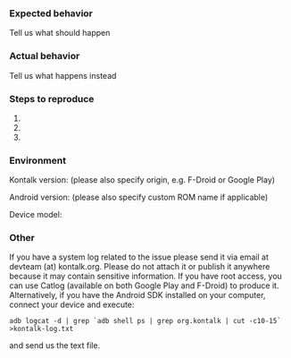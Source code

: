 ### Expected behavior
Tell us what should happen

### Actual behavior
Tell us what happens instead

### Steps to reproduce
1.
2.
3.

### Environment

Kontalk version: (please also specify origin, e.g. F-Droid or Google Play)

Android version: (please also specify custom ROM name if applicable)

Device model:

### Other

If you have a system log related to the issue please send it via email at
devteam (at) kontalk.org. Please do not attach it or publish it anywhere because
it may contain sensitive information. If you have root access, you can use Catlog
(available on both Google Play and F-Droid) to produce it. Alternatively, if you
have the Android SDK installed on your computer, connect your device and execute:

```
adb logcat -d | grep `adb shell ps | grep org.kontalk | cut -c10-15` >kontalk-log.txt
```

and send us the text file.
